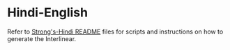# Hindi-English

Refer to [Strong's-Hindi README](https://github.com/faithfulmaster/Interlinear/blob/master/Strong's-Hindi/README.md) files for scripts and instructions on how to generate the Interlinear.
